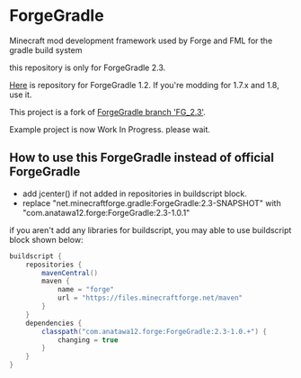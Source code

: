 ForgeGradle
===========

Minecraft mod development framework used by Forge and FML for the gradle build system

this repository is only for ForgeGradle 2.3.

[Here](https://github.com/anatawa12/ForgeGradle-1.2) is repository for ForgeGradle 1.2. If you're modding for 1.7.x and 1.8, use it.

This project is a fork of [ForgeGradle branch 'FG_2.3'](https://github.com/MinecraftForge/ForgeGradle/tree/FG_2.3).

<!-- [Example project found here](https://github.com/anatawa12/ForgeGradle-example) -->

Example project is now Work In Progress. please wait.

## How to use this ForgeGradle instead of official ForgeGradle

- add jcenter() if not added in repositories in buildscript block.
- replace "net.minecraftforge.gradle:ForgeGradle:2.3-SNAPSHOT" with "com.anatawa12.forge:ForgeGradle:2.3-1.0.1"

if you aren't add any libraries for buildscript, you may able to use buildscript block shown below:

```groovy
buildscript {
    repositories {
        mavenCentral()
        maven {
            name = "forge"
            url = "https://files.minecraftforge.net/maven"
        }
    }
    dependencies {
        classpath("com.anatawa12.forge:ForgeGradle:2.3-1.0.+") {
            changing = true
        }
    }
}
```
